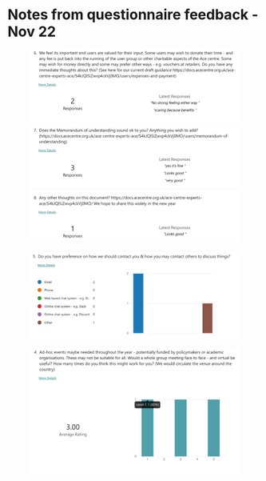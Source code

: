 # Notes from questionnaire feedback  - Nov 22

<div>

<figure><img src="../.gitbook/assets/DataFromSurveyNov22-1 (1).png" alt=""><figcaption></figcaption></figure>

 

<figure><img src="../.gitbook/assets/DataFromSurveyNov22-2 (1).png" alt=""><figcaption></figcaption></figure>

 

<figure><img src="../.gitbook/assets/DataFromSurveyNov22-3 (1).png" alt=""><figcaption></figcaption></figure>

</div>
